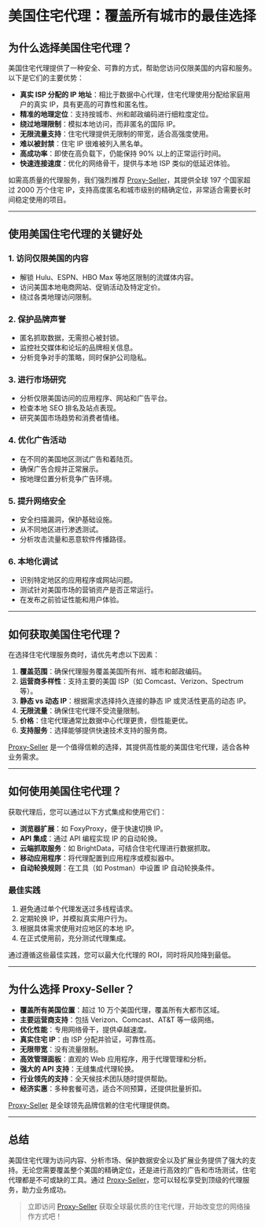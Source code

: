 # 美国住宅代理：覆盖所有城市的最佳选择

## 为什么选择美国住宅代理？

美国住宅代理提供了一种安全、可靠的方式，帮助您访问仅限美国的内容和服务。以下是它们的主要优势：

- **真实 ISP 分配的 IP 地址**：相比于数据中心代理，住宅代理使用分配给家庭用户的真实 IP，具有更高的可靠性和匿名性。
- **精准的地理定位**：支持按城市、州和邮政编码进行细粒度定位。
- **绕过地理限制**：模拟本地访问，而非匿名的国际 IP。
- **无限流量支持**：住宅代理提供无限制的带宽，适合高强度使用。
- **难以被封禁**：住宅 IP 很难被列入黑名单。
- **高成功率**：即使在高负载下，仍能保持 90% 以上的正常运行时间。
- **快速连接速度**：优化的网络骨干，提供与本地 ISP 类似的低延迟体验。

如需高质量的代理服务，我们强烈推荐 [Proxy-Seller](https://bit.ly/proxy-seller-coupon)，其提供全球 197 个国家超过 2000 万个住宅 IP，支持高度匿名和城市级别的精确定位，非常适合需要长时间稳定使用的项目。

---

## 使用美国住宅代理的关键好处

### 1. **访问仅限美国的内容**

- 解锁 Hulu、ESPN、HBO Max 等地区限制的流媒体内容。
- 访问美国本地电商网站、促销活动及特定定价。
- 绕过各类地理访问限制。

### 2. **保护品牌声誉**

- 匿名抓取数据，无需担心被封锁。
- 监控社交媒体和论坛的品牌相关信息。
- 分析竞争对手的策略，同时保护公司隐私。

### 3. **进行市场研究**

- 分析仅限美国访问的应用程序、网站和广告平台。
- 检查本地 SEO 排名及站点表现。
- 研究美国市场趋势和消费者情绪。

### 4. **优化广告活动**

- 在不同的美国地区测试广告和着陆页。
- 确保广告合规并正常展示。
- 按地理位置分析竞争广告环境。

### 5. **提升网络安全**

- 安全扫描漏洞，保护基础设施。
- 从不同地区进行渗透测试。
- 分析攻击流量和恶意软件传播路径。

### 6. **本地化调试**

- 识别特定地区的应用程序或网站问题。
- 测试针对美国市场的营销资产是否正常运行。
- 在发布之前验证性能和用户体验。

---

## 如何获取美国住宅代理？

在选择住宅代理服务商时，请优先考虑以下因素：

1. **覆盖范围**：确保代理服务覆盖美国所有州、城市和邮政编码。
2. **运营商多样性**：支持主要的美国 ISP（如 Comcast、Verizon、Spectrum 等）。
3. **静态 vs 动态 IP**：根据需求选择持久连接的静态 IP 或灵活性更高的动态 IP。
4. **无限流量**：确保住宅代理不受流量限制。
5. **价格**：住宅代理通常比数据中心代理更贵，但性能更优。
6. **支持服务**：选择能够提供快速技术支持的服务商。

[Proxy-Seller](https://bit.ly/proxy-seller-coupon) 是一个值得信赖的选择，其提供高性能的美国住宅代理，适合各种业务需求。

---

## 如何使用美国住宅代理？

获取代理后，您可以通过以下方式集成和使用它们：

- **浏览器扩展**：如 FoxyProxy，便于快速切换 IP。
- **API 集成**：通过 API 编程实现 IP 的自动轮换。
- **云端抓取服务**：如 BrightData，可结合住宅代理进行数据抓取。
- **移动应用程序**：将代理配置到应用程序或模拟器中。
- **自动轮换规则**：在工具（如 Postman）中设置 IP 自动轮换条件。

### 最佳实践

1. 避免通过单个代理发送过多线程请求。
2. 定期轮换 IP，并模拟真实用户行为。
3. 根据具体需求使用对应地区的本地 IP。
4. 在正式使用前，充分测试代理集成。

通过遵循这些最佳实践，您可以最大化代理的 ROI，同时将风险降到最低。

---

## 为什么选择 Proxy-Seller？

- **覆盖所有美国位置**：超过 10 万个美国代理，覆盖所有大都市区域。
- **主要运营商支持**：包括 Verizon、Comcast、AT&T 等一级网络。
- **优化性能**：专用网络骨干，提供卓越速度。
- **真实住宅 IP**：由 ISP 分配并验证，可靠性高。
- **无限带宽**：没有流量限制。
- **高效管理面板**：直观的 Web 应用程序，用于代理管理和分析。
- **强大的 API 支持**：无缝集成代理轮换。
- **行业领先的支持**：全天候技术团队随时提供帮助。
- **经济实惠**：多种套餐可选，适合不同预算，还提供批量折扣。

[Proxy-Seller](https://bit.ly/proxy-seller-coupon) 是全球领先品牌信赖的住宅代理提供商。

---

## 总结

美国住宅代理为访问内容、分析市场、保护数据安全以及扩展业务提供了强大的支持。无论您需要覆盖整个美国的精确定位，还是进行高效的广告和市场测试，住宅代理都是不可或缺的工具。通过 [Proxy-Seller](https://bit.ly/proxy-seller-coupon)，您可以轻松享受到顶级的代理服务，助力业务成功。

> 立即访问 [Proxy-Seller](https://bit.ly/proxy-seller-coupon) 获取全球最优质的住宅代理，开始改变您的网络操作方式吧！
